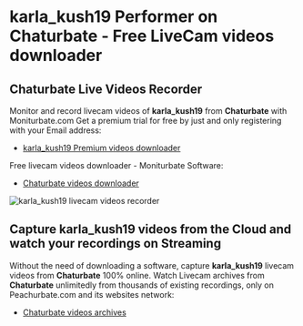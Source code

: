 # karla_kush19 Performer on Chaturbate - Free LiveCam videos downloader

## Chaturbate Live Videos Recorder

Monitor and record livecam videos of **karla_kush19** from **Chaturbate** with Moniturbate.com
Get a premium trial for free by just and only registering with your Email address:
* [karla_kush19 Premium videos downloader](https://moniturbate.com/request-demo-licence-key.html)

Free livecam videos downloader - Moniturbate Software:
* [Chaturbate videos downloader](https://moniturbate.com/moniturbate-download-software.html)

![karla_kush19 livecam videos recorder](https://peachurnet.com/templates/moniturbate-software.png)


## Capture karla_kush19 videos from the Cloud and watch your recordings on Streaming

Without the need of downloading a software, capture **karla_kush19** livecam videos from **Chaturbate** 100% online.
Watch Livecam archives from **Chaturbate** unlimitedly from thousands of existing recordings, only on Peachurbate.com and its websites network:
* [Chaturbate videos archives](https://peachurnet.com/)